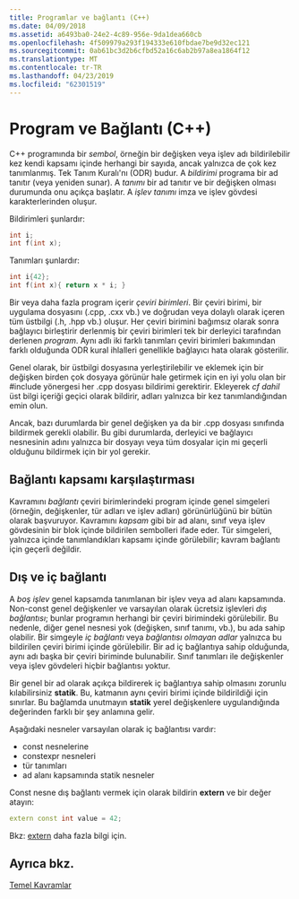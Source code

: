 ```yaml
---
title: Programlar ve bağlantı (C++)
ms.date: 04/09/2018
ms.assetid: a6493ba0-24e2-4c89-956e-9da1dea660cb
ms.openlocfilehash: 4f509979a293f194333e610fbdae7be9d32ec121
ms.sourcegitcommit: 0ab61bc3d2b6cfbd52a16c6ab2b97a8ea1864f12
ms.translationtype: MT
ms.contentlocale: tr-TR
ms.lasthandoff: 04/23/2019
ms.locfileid: "62301519"
---
```

# <a name="program-and-linkage-c"></a>Program ve Bağlantı (C++)

C++ programında bir *sembol*, örneğin bir değişken veya işlev adı bildirilebilir kez kendi kapsamı içinde herhangi bir sayıda, ancak yalnızca de çok kez tanımlanmış. Tek Tanım Kuralı'nı (ODR) budur. A *bildirimi* programa bir ad tanıtır (veya yeniden sunar). A *tanımı* bir ad tanıtır ve bir değişken olması durumunda onu açıkça başlatır. A *işlev tanımı* imza ve işlev gövdesi karakterlerinden oluşur.

Bildirimleri şunlardır:

```cpp
int i;
int f(int x);
```

Tanımları şunlardır:

```cpp
int i{42};
int f(int x){ return x * i; }
```

Bir veya daha fazla program içerir *çeviri birimleri*. Bir çeviri birimi, bir uygulama dosyasını (.cpp, .cxx vb.) ve doğrudan veya dolaylı olarak içeren tüm üstbilgi (.h, .hpp vb.) oluşur. Her çeviri birimini bağımsız olarak sonra bağlayıcı birleştirir derlenmiş bir çeviri birimleri tek bir derleyici tarafından derlenen *program*. Aynı adlı iki farklı tanımları çeviri birimleri bakımından farklı olduğunda ODR kural ihlalleri genellikle bağlayıcı hata olarak gösterilir.

Genel olarak, bir üstbilgi dosyasına yerleştirilebilir ve eklemek için bir değişken birden çok dosyaya görünür hale getirmek için en iyi yolu olan bir #include yönergesi her .cpp dosyası bildirimi gerektirir. Ekleyerek *cf dahil* üst bilgi içeriği geçici olarak bildirir, adları yalnızca bir kez tanımlandığından emin olun.

Ancak, bazı durumlarda bir genel değişken ya da bir .cpp dosyası sınıfında bildirmek gerekli olabilir. Bu gibi durumlarda, derleyici ve bağlayıcı nesnesinin adını yalnızca bir dosyayı veya tüm dosyalar için mi geçerli olduğunu bildirmek için bir yol gerekir.

## <a name="linkage-vs-scope"></a>Bağlantı kapsamı karşılaştırması

Kavramını *bağlantı* çeviri birimlerindeki program içinde genel simgeleri (örneğin, değişkenler, tür adları ve işlev adları) görünürlüğünü bir bütün olarak başvuruyor. Kavramını *kapsam* gibi bir ad alanı, sınıf veya işlev gövdesinin bir blok içinde bildirilen sembolleri ifade eder. Tür simgeleri, yalnızca içinde tanımlandıkları kapsamı içinde görülebilir; kavram bağlantı için geçerli değildir.

## <a name="external-vs-internal-linkage"></a>Dış ve iç bağlantı

A *boş işlev* genel kapsamda tanımlanan bir işlev veya ad alanı kapsamında. Non-const genel değişkenler ve varsayılan olarak ücretsiz işlevleri *dış bağlantısı*; bunlar programın herhangi bir çeviri birimindeki görülebilir. Bu nedenle, diğer genel nesnesi yok (değişken, sınıf tanımı, vb.), bu ada sahip olabilir. Bir simgeyle *iç bağlantı* veya *bağlantısı olmayan adlar* yalnızca bu bildirilen çeviri birimi içinde görülebilir. Bir ad iç bağlantıya sahip olduğunda, aynı adı başka bir çeviri biriminde bulunabilir. Sınıf tanımları ile değişkenler veya işlev gövdeleri hiçbir bağlantısı yoktur.

Bir genel bir ad olarak açıkça bildirerek iç bağlantıya sahip olmasını zorunlu kılabilirsiniz **statik**. Bu, katmanın aynı çeviri birimi içinde bildirildiği için sınırlar. Bu bağlamda unutmayın **statik** yerel değişkenlere uygulandığında değerinden farklı bir şey anlamına gelir.

Aşağıdaki nesneler varsayılan olarak iç bağlantısı vardır:
- const nesnelerine
- constexpr nesneleri
- tür tanımları
- ad alanı kapsamında statik nesneler

Const nesne dış bağlantı vermek için olarak bildirin **extern** ve bir değer atayın:

```cpp
extern const int value = 42;
```

Bkz: [extern](extern-cpp.md) daha fazla bilgi için.

## <a name="see-also"></a>Ayrıca bkz.

[Temel Kavramlar](../cpp/basic-concepts-cpp.md)